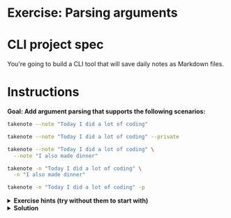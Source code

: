 # Exercise: Parsing arguments

# CLI project spec

<!-- TODO: Move this into a main README -->

You're going to build a CLI tool that will save daily notes as Markdown files.

# Instructions

**Goal: Add argument parsing that supports the following scenarios:**

```bash
takenote --note "Today I did a lot of coding"
```

```bash
takenote --note "Today I did a lot of coding" --private
```

```bash
takenote --note "Today I did a lot of coding" \
  --note "I also made dinner"
```

```bash
takenote -n "Today I did a lot of coding" \
  -n "I also made dinner"
```

```bash
takenote -n "Today I did a lot of coding" -p
```

<details>
  <summary><strong>Exercise hints (try without them to start with)</strong></summary>

  - Every argument provided in the options to `parseArgs()` must have a type.
  - The `multiple` property allows us to control whether an option can be provided
  multiple times.
  - We can specify a single character alias for an option by setting a `short` property.
</details>

<details>
  <summary><strong>Solution</strong></summary>

  You can view a potential solution in
  [./src/parse-arguments.js](./src/parse-arguments.js).
</details>
